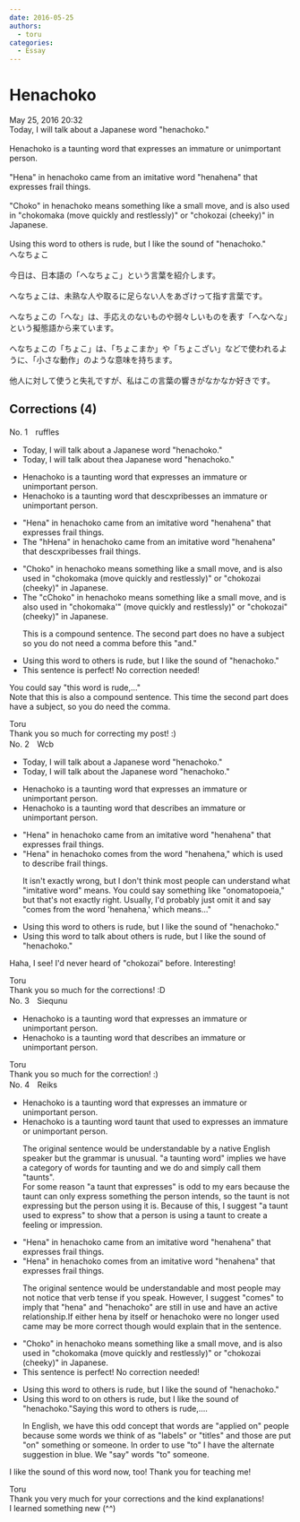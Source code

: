 ```yaml
---
date: 2016-05-25
authors:
  - toru
categories:
  - Essay
---
```


<h1 id="subject_show">Henachoko</h1>
<div class="date">May 25, 2016 20:32</div>
<div id="post"><div id="body_show_ori">
Today, I will talk about a Japanese word "henachoko."<br/><br/>Henachoko is a taunting word that expresses an immature or unimportant person.<br/><br/>"Hena" in henachoko came from an imitative word "henahena" that expresses frail things.<br/><br/>"Choko" in henachoko means something like a small move, and is also used in "chokomaka (move quickly and restlessly)" or "chokozai (cheeky)" in Japanese.<br/><br/>Using this word to others is rude, but I like the sound of "henachoko."
</div></div>

<!-- more -->

<div id="post_ja"><div id="body_show_mo">
へなちょこ<br/><br/>今日は、日本語の「へなちょこ」という言葉を紹介します。<br/><br/>へなちょこは、未熟な人や取るに足らない人をあざけって指す言葉です。<br/><br/>へなちょこの「へな」は、手応えのないものや弱々しいものを表す「へなへな」という擬態語から来ています。<br/><br/>へなちょこの「ちょこ」は、「ちょこまか」や「ちょこざい」などで使われるように、「小さな動作」のような意味を持ちます。<br/><br/>他人に対して使うと失礼ですが、私はこの言葉の響きがなかなか好きです。
</div></div>

## Corrections (4)
<div id="block"><div class="first_name"> No. 1　<span class="just_name">ruffles</span></div><div id="block2">
<ul class="correction_field">
<li class="incorrect">Today, I will talk about a Japanese word "henachoko."</li>
<li class="corrected correct">
Today<span class="f_gray"><span class="sline">,</span></span> <span class="f_red"> </span>I will talk about <span class="f_red">the</span><span class="f_gray"><span class="sline">a</span></span> Japanese word "henachoko."
</li>
</ul>
<ul class="correction_field">
<li class="incorrect">Henachoko is a taunting word that expresses an immature or unimportant person.</li>
<li class="corrected correct">
Henachoko is a taunting word that <span class="f_red">d</span>e<span class="f_red">sc</span><span class="f_gray"><span class="sline">xp</span></span>r<span class="f_red">ib</span>es<span class="f_gray"><span class="sline">ses</span></span> an immature or unimportant person.
</li>
</ul>
<ul class="correction_field">
<li class="incorrect">"Hena" in henachoko came from an imitative word "henahena" that expresses frail things.</li>
<li class="corrected correct">
<span class="f_red">The </span>"<span class="f_red">h</span><span class="f_gray"><span class="sline">H</span></span>ena" in henachoko came from an imitative word "henahena" that <span class="f_red">d</span>e<span class="f_red">sc</span><span class="f_gray"><span class="sline">xp</span></span>r<span class="f_red">ib</span>es<span class="f_gray"><span class="sline">ses</span></span> frail things<span class="f_gray"><span class="sline">.</span></span>
</li>
</ul>
<ul class="correction_field">
<li class="incorrect">"Choko" in henachoko means something like a small move, and is also used in "chokomaka (move quickly and restlessly)" or "chokozai (cheeky)" in Japanese.</li>
<li class="corrected correct">
<span class="f_red">The </span>"<span class="f_red">c</span><span class="f_gray"><span class="sline">C</span></span>hoko" in henachoko means something like a small move<span class="f_gray"><span class="sline">,</span></span> and is also used in "chokomaka<span class="f_red">'"</span> (move quickly and restlessly)<span class="f_gray"><span class="sline">"</span></span> or "chokozai<span class="f_red">"</span> (cheeky)<span class="f_gray"><span class="sline">"</span></span> in Japanese.
<p class="correction_comment">This is a compound sentence. The second part does no have a subject so you do not need a comma before this "and."</p>
</li>
</ul>
<ul class="correction_field">
<li class="incorrect">Using this word to others is rude, but I like the sound of "henachoko."</li>
<li class="corrected perfect">This sentence is perfect! No correction needed!</li>
</ul>
<p class="comment_small">
 You could say "this word is rude,..."
 <br/>
 Note that this is also a compound sentence. This time the second part does have a subject, so you do need the comma.
</p>

</div><div class="name"><span class="just_name">Toru</span><br>
Thank you so much for correcting my post! :)
</div>
</div>
<div id="block"><div class="first_name"> No. 2　<span class="just_name">Wcb</span></div><div id="block2">
<ul class="correction_field">
<li class="incorrect">Today, I will talk about a Japanese word "henachoko."</li>
<li class="corrected correct">
Today, I will talk about <span class="f_blue">the</span> Japanese word "henachoko."
</li>
</ul>
<ul class="correction_field">
<li class="incorrect">Henachoko is a taunting word that expresses an immature or unimportant person.</li>
<li class="corrected correct">
Henachoko is a taunting word that <span class="f_blue">describes</span> an immature or unimportant person.
</li>
</ul>
<ul class="correction_field">
<li class="incorrect">"Hena" in henachoko came from an imitative word "henahena" that expresses frail things.</li>
<li class="corrected correct">
"Hena" in henachoko <span class="f_blue">comes </span>from <span class="f_blue">the word</span> "henahen<span class="f_blue">a," which is used to describe</span> frail things.
<p class="correction_comment">It isn't exactly wrong, but I don't think most people can understand what "imitative word" means. You could say something like "onomatopoeia," but that's not exactly right. Usually, I'd probably just omit it and say "comes from the word 'henahena,' which means..."</p>
</li>
</ul>
<ul class="correction_field">
<li class="incorrect">Using this word to others is rude, but I like the sound of "henachoko."</li>
<li class="corrected correct">
Using this word to <span class="f_blue">talk about</span> others is rude, but I like the sound of "henachoko."
</li>
</ul>
<p class="comment_small">
 Haha, I see! I'd never heard of  "chokozai" before. Interesting!
</p>

</div><div class="name"><span class="just_name">Toru</span><br>
Thank you so much for the corrections! :D
</div>
</div>
<div id="block"><div class="first_name"> No. 3　<span class="just_name">Siequnu</span></div><div id="block2">
<ul class="correction_field">
<li class="incorrect">Henachoko is a taunting word that expresses an immature or unimportant person.</li>
<li class="corrected correct">
Henachoko is a taunting word that describes an immature or unimportant person.
</li>
</ul>
</div><div class="name"><span class="just_name">Toru</span><br>
Thank you so much for the correction! :)
</div>
</div>
<div id="block"><div class="first_name"> No. 4　<span class="just_name">Reiks</span></div><div id="block2">
<ul class="correction_field">
<li class="incorrect">Henachoko is a taunting word that expresses an immature or unimportant person.</li>
<li class="corrected correct">
Henachoko is a <span class="sline">taunting word</span> <span class="f_red">taunt</span> <span class="sline">that </span><span class="f_red">used to</span> <span class="f_blue">express</span><span class="sline">es</span> an immature or unimportant person.
<p class="correction_comment">The original sentence would be understandable by a native English speaker but the grammar is unusual. "a taunting word" implies we have a category of words for taunting and we do and simply call them "taunts". <br/>For some reason "a taunt that expresses" is odd to my ears because the taunt can only express something the person intends, so the taunt is not expressing but the person using it is. Because of this, I suggest "a taunt used to express" to show that a person is using a taunt to create a feeling or impression.</p>
</li>
</ul>
<ul class="correction_field">
<li class="incorrect">"Hena" in henachoko came from an imitative word "henahena" that expresses frail things.</li>
<li class="corrected correct">
"Hena" in henachoko <span class="f_blue">comes </span>from an imitative word "henahena" that expresses frail things.
<p class="correction_comment">The original sentence would be understandable and most people may not notice that verb tense if you speak. However, I suggest "comes" to imply that "hena" and "henachoko" are still in use and have an active relationship.If either hena by itself or henachoko were no longer used came may be more correct though would explain that in the sentence.</p>
</li>
</ul>
<ul class="correction_field">
<li class="incorrect">"Choko" in henachoko means something like a small move, and is also used in "chokomaka (move quickly and restlessly)" or "chokozai (cheeky)" in Japanese.</li>
<li class="corrected perfect">This sentence is perfect! No correction needed!</li>
</ul>
<ul class="correction_field">
<li class="incorrect">Using this word to others is rude, but I like the sound of "henachoko."</li>
<li class="corrected correct">
Using this word <span class="sline">to</span> <span class="f_red">on</span> others is rude, but I like the sound of "henachoko."<span class="f_blue">Saying this word to others is rude,....</span>
<p class="correction_comment">In English, we have this odd concept that words are "applied on" people because some words we think of as "labels" or "titles" and those are put "on" something or someone. In order to use "to" I have the alternate suggestion in blue. We "say" words "to" someone.</p>
</li>
</ul>
<p class="comment_small">
 I like the sound of this word now, too! Thank you for teaching me!
</p>

</div><div class="name"><span class="just_name">Toru</span><br>
Thank you very much for your corrections and the kind explanations!<br/>I learned something new (^^)<br/>
</div>
</div>
